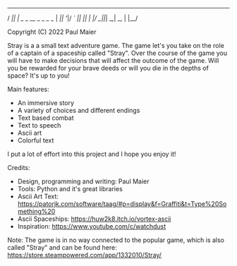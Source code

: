   ___  _
 / __|| |_  _ _  __ _  _  _
 \__ \|  _|| '_|/ _` || || |
 |___/ \__||_|  \__,_| \_, |
                       |__/

Copyright (C) 2022  Paul Maier


Stray is a a small text adventure game. The game let's you take on the role of a captain of
a spaceship called "Stray". Over the course of the game you will have to make decisions that
will affect the outcome of the game. Will you be rewarded for your brave deeds or will you
die in the depths of space? It's up to you!


Main features:
- An immersive story
- A variety of choices and different endings
- Text based combat
- Text to speech
- Ascii art
- Colorful text


I put a lot of effort into this project and I hope you enjoy it!


Credits:
- Design, programming and writing: Paul Maier
- Tools: Python and it's great libraries
- Ascii Art Text: https://patorjk.com/software/taag/#p=display&f=Graffiti&t=Type%20Something%20
- Ascii Spaceships: https://huw2k8.itch.io/vortex-ascii
- Inspiration: https://www.youtube.com/c/watchdust


Note: The game is in no way connected to the popular game, which is also called "Stray" and can be found here: https://store.steampowered.com/app/1332010/Stray/
